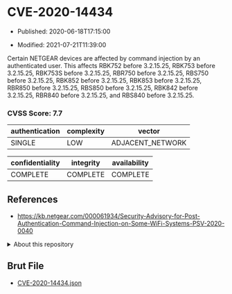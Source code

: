 # CVE-2020-14434

- Published: 2020-06-18T17:15:00

- Modified: 2021-07-21T11:39:00

Certain NETGEAR devices are affected by command injection by an authenticated user. This affects RBK752 before 3.2.15.25, RBK753 before 3.2.15.25, RBK753S before 3.2.15.25, RBR750 before 3.2.15.25, RBS750 before 3.2.15.25, RBK852 before 3.2.15.25, RBK853 before 3.2.15.25, RBR850 before 3.2.15.25, RBS850 before 3.2.15.25, RBK842 before 3.2.15.25, RBR840 before 3.2.15.25, and RBS840 before 3.2.15.25.

### CVSS Score: **7.7**

| authentication | complexity | vector |
| --- | --- | --- |
| SINGLE | LOW | ADJACENT_NETWORK |

| confidentiality | integrity | availability |
| --- | --- | --- |
| COMPLETE | COMPLETE | COMPLETE |

## References

* https://kb.netgear.com/000061934/Security-Advisory-for-Post-Authentication-Command-Injection-on-Some-WiFi-Systems-PSV-2020-0040

<details>
<summary>About this repository</summary> 

  This repository is part of the project [Live Hack CVE](https://github.com/Live-Hack-CVE). Main website can be found [www.live-hack.org](https://www.live-hack.org) 
  
  Made by [Sn0wAlice](https://github.com/Sn0wAlice) for the people that care about security and need to have a feed of the latest CVEs. Hope you enjoy it, don't forget to star the repo and follow me on [Twitter](https://twitter.com/Sn0wAlice) and [Github](https://github.com/Sn0wAlice). And that is my [personnal website](https://www.alice-snow.me/)

  - [Home Page](https://github.com/Live-Hack-CVE)
  - [Framework](https://github.com/Live-Hack-CVE/cve-framework)
  - [CVE database](https://github.com/Live-Hack-CVE/full_database)
  - [Changelog](https://github.com/Live-Hack-CVE/Changelog)
</details>

## Brut File

* [CVE-2020-14434.json](https://raw.githubusercontent.com/Live-Hack-CVE/full_database/main/cves/2020/CVE-2020-14434.json)

